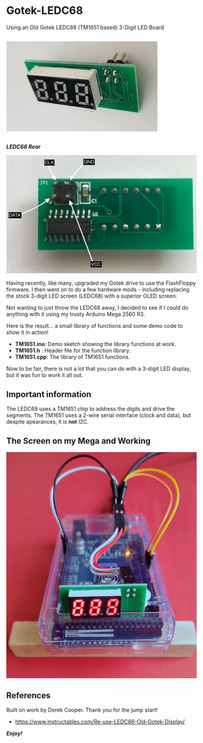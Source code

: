 # Gotek-LEDC68
Using an Old Gotek LEDC68 (TM1651 based) 3-Digit LED Board

![](Gotek%20LEDC68%20Front.jpg)

_**LEDC68 Rear**_

![](Gotek%20LEDC68%20Rear.jpg)

Having recently, like many, upgraded my Gotek drive to use the FlashFloppy firmware, I then went on to do a few hardware mods - including replacing the stock 3-digit LED screen (LEDC68) with a superior OLED screen.

Not wanting to just throw the LEDC68 away, I decided to see if I could do anything with it using my trusty Arduino Mega 2560 R3.

Here is the result... a small library of functions and some demo code to show it in action!

+ **TM1651.ino**: Demo sketch showing the library functions at work.
+ **TM1651.h**  : Header file for the function library.
+ **TM1651.cpp**: The library of TM1651 functions.

Now to be fair, there is not a lot that you can do with a 3-digit LED display, but it was fun to work it all out.

## Important information
The LEDC68 uses a TM1651 chip to address the digits and drive the segments. The TM1651 uses a 2-wire serial interface (clock and data), but despite apearances, it is **not** I2C.

## The Screen on my Mega and Working
![](LEDC68_Working_on_a_Mega.jpg)

## References
Built on work by Derek Cooper. Thank you for the jump start!
+ https://www.instructables.com/Re-use-LEDC86-Old-Gotek-Display/

_**Enjoy!**_
